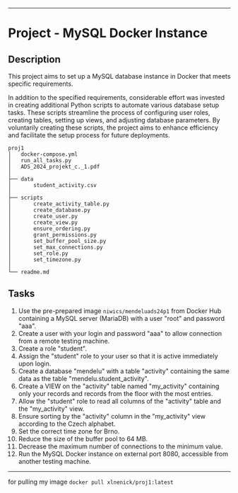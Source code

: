
---

# Project - MySQL Docker Instance

## Description
This project aims to set up a MySQL database instance in Docker that meets specific requirements.

In addition to the specified requirements, considerable effort was invested in creating additional Python scripts to automate various database setup tasks. These scripts streamline the process of configuring user roles, creating tables, setting up views, and adjusting database parameters. By voluntarily creating these scripts, the project aims to enhance efficiency and facilitate the setup process for future deployments.

```
proj1
│   docker-compose.yml
│   run_all_tasks.py
│   ADS_2024_projekt_c._1.pdf
│
├── data
│       student_activity.csv
│
├── scripts
│       create_activity_table.py
│       create_database.py
│       create_user.py
│       create_view.py
│       ensure_ordering.py
│       grant_permissions.py
│       set_buffer_pool_size.py
│       set_max_connections.py
│       set_role.py
│       set_timezone.py
│
└── readme.md
```

## Tasks
1. Use the pre-prepared image `niwics/mendeluads24p1` from Docker Hub containing a MySQL server (MariaDB) with a user "root" and password "aaa".
2. Create a user with your login and password "aaa" to allow connection from a remote testing machine.
3. Create a role "student".
4. Assign the "student" role to your user so that it is active immediately upon login.
5. Create a database "mendelu" with a table "activity" containing the same data as the table "mendelu.student_activity".
6. Create a VIEW on the "activity" table named "my_activity" containing only your records and records from the floor with the most entries.
7. Allow the "student" role to read all columns of the "activity" table and the "my_activity" view.
8. Ensure sorting by the "activity" column in the "my_activity" view according to the Czech alphabet.
9. Set the correct time zone for Brno.
10. Reduce the size of the buffer pool to 64 MB.
11. Decrease the maximum number of connections to the minimum value.
12. Run the MySQL Docker instance on external port 8080, accessible from another testing machine.

---
for pulling my image 
```docker pull xlnenick/proj1:latest```
